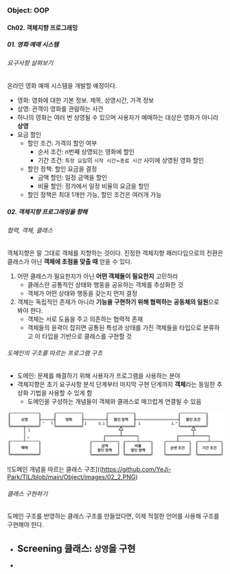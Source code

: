 ### Object: OOP

#### Ch02. 객체지향 프로그래밍

##### 01. 영화 예매 시스템

###### 요구사항 살펴보기

온라인 영화 예매 시스템을 개발할 예정이다.

- 영화: 영화에 대한 기본 정보. 제목, 상영시간, 가격 정보
- 상영: 관객이 영화를 관람하는 사건
- 하나의 영화는 여러 번 상영될 수 있으며 사용자가 예매하는 대상은 영화가 아니라 **상영**
- 요금 할인
  - 할인 조건: 가격의 할인 여부
    - 순서 조건: n번째 상영되는 영화에 할인
    - 기간 조건: `특정 요일`의 `시작 시간`~`종료 시간` 사이에 상영된 영화 할인
  - 할인 정책: 할인 요금을 결정
    - 금액 할인: 일정 금액을 할인
    - 비율 할인: 정가에서 일정 비율의 요금을 할인
  - 할인 정책은 최대 1개만 가능, 할인 조건은 여러개 가능

##### 02. 객체지향 프로그래밍을 향해

###### 협력, 객체, 클래스

객체지향은 말 그대로 객체를 지향하는 것이다. 진정한 객체지향 패러다임으로의 전환은 클래스가 아닌 **객체에 초점을 맞출 때** 얻을 수 있다.

1. 어떤 클래스가 필요한지가 아닌 **어떤 객체들이 필요한지** 고민하라 
   - 클래스란 공통적인 상태와 행동을 공유하는 객체를 추상화한 것
   - 객체가 어떤 상태와 행동을 갖는지 먼저 결정
2. 객체는 독립적인 존재가 아니라 **기능을 구현하기 위해 협력하는 공동체의 일원**으로 봐야 한다.
   - 객체는 서로 도움을 주고 의존하는 협력적 존재
   - 객체들의 윤곽이 잡히면 공통된 특성과 상태를 가진 객체들을 타입으로 분류하고 이 타입을 기반으로 클래스를 구현할 것

###### 도메인의 구조를 따르는 프로그램 구조

- 도메인: 문제를 해결하기 위해 사용자가 프로그램을 사용하는 분야
- 객체지향은 초기 요구사항 분석 단계부터 마지막 구현 단계까지 **객체**라는 동일한 추상화 기법을 사용할 수 있게 함
  - 도메인을 구성하는 개념들이 객체와 클래스로 매끄럽게 연결될 수 있음

![영화 예매 도메인 구조](https://github.com/YeJi-Park/TIL/blob/main/Object/images/02_1.PNG)

![도메인 개념을 따르는 클래스 구조]((https://github.com/YeJi-Park/TIL/blob/main/Object/images/02_2.PNG)

###### 클래스 구현하기

도메인 구조를 반영하는 클래스 구조를 만들었다면, 이제 적절한 언어를 사용해 구조를 구현해야 한다.

- Screening 클래스: `상영`을 구현
  - 
- 
